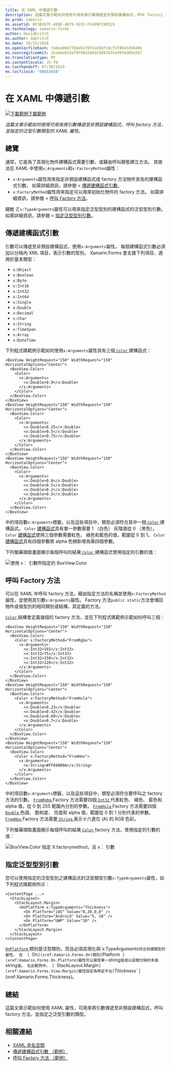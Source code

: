 ```yaml
---
title: 在 XAML 中傳遞引數
description: 這篇文章示範如何使用可用來將引數傳遞至非預設建構函式，呼叫 factory 方法，並指定的泛型引數類型的 XAML 屬性。
ms.prod: xamarin
ms.assetid: 8F3B267F-499E-4D79-9193-FCA99F199519
ms.technology: xamarin-forms
author: davidbritch
ms.author: dabritch
ms.date: 10/25/2016
ms.openlocfilehash: 7a6ea06d77b8eb170f4165bfc8cf2fd643d56406
ms.sourcegitcommit: 3ea9ee034af9790d2b0dc0893435e997bd06e587
ms.translationtype: MT
ms.contentlocale: zh-TW
ms.lasthandoff: 07/30/2019
ms.locfileid: "68651658"
---
```

# <a name="passing-arguments-in-xaml"></a>在 XAML 中傳遞引數

[![下載範例](~/media/shared/download.png)下載範例](https://docs.microsoft.com/samples/xamarin/xamarin-forms-samples/xaml-passingconstructorarguments)

_這篇文章示範如何使用可用來將引數傳遞至非預設建構函式，呼叫 factory 方法，並指定的泛型引數類型的 XAML 屬性。_

## <a name="overview"></a>總覽

通常，它是為了具現化物件建構函式需要引數，或藉由呼叫靜態建立方法。 其做法在 XAML 中使用`x:Arguments`和`x:FactoryMethod`屬性：

- `x:Arguments`屬性用來指定非預設建構函式或 factory 方法物件宣告的建構函式引數。 如需詳細資訊，請參閱 <<c0> [ 傳遞建構函式引數](#constructor_arguments)。
- `x:FactoryMethod`屬性用來指定可以用來初始化物件的 factory 方法。 如需詳細資訊，請參閱 <<c0> [ 呼叫 Factory 方法](#factory_methods)。

颾魤 ㄛ`x:TypeArguments`屬性可以用來指定泛型型別的建構函式的泛型型別引數。 如需詳細資訊，請參閱 <<c0> [ 指定泛型型別引數](#generic_type_arguments)。

<a name="constructor_arguments" />

## <a name="passing-constructor-arguments"></a>傳遞建構函式引數

引數可以傳遞至非預設建構函式，使用`x:Arguments`屬性。 每個建構函式引數必須加以分隔內 XML 項目，表示引數的型別。 Xamarin.Forms 會支援下列項目，適用於基本類型：

- `x:Object`
- `x:Boolean`
- `x:Byte`
- `x:Int16`
- `x:Int32`
- `x:Int64`
- `x:Single`
- `x:Double`
- `x:Decimal`
- `x:Char`
- `x:String`
- `x:TimeSpan`
- `x:Array`
- `x:DateTime`

下列程式碼範例示範如何使用`x:Arguments`屬性具有三個[ `Color` ](xref:Xamarin.Forms.Color)建構函式：

```xaml
<BoxView HeightRequest="150" WidthRequest="150" HorizontalOptions="Center">
  <BoxView.Color>
    <Color>
      <x:Arguments>
        <x:Double>0.9</x:Double>
      </x:Arguments>
    </Color>
  </BoxView.Color>
</BoxView>
<BoxView HeightRequest="150" WidthRequest="150" HorizontalOptions="Center">
  <BoxView.Color>
    <Color>
      <x:Arguments>
        <x:Double>0.25</x:Double>
        <x:Double>0.5</x:Double>
        <x:Double>0.75</x:Double>
      </x:Arguments>
    </Color>
  </BoxView.Color>
</BoxView>
<BoxView HeightRequest="150" WidthRequest="150" HorizontalOptions="Center">
  <BoxView.Color>
    <Color>
      <x:Arguments>
        <x:Double>0.8</x:Double>
        <x:Double>0.5</x:Double>
        <x:Double>0.2</x:Double>
        <x:Double>0.5</x:Double>
      </x:Arguments>
    </Color>
  </BoxView.Color>
</BoxView>
```

中的項目數`x:Arguments`標籤，以及這些項目中，類型必須符合其中一個[ `Color` ](xref:Xamarin.Forms.Color)建構函式。 `Color` [建構函式](xref:Xamarin.Forms.Color.%23ctor(System.Double))具有單一參數需要 1 （白色） 灰階值從 0 （黑色）。 `Color` [建構函式](xref:Xamarin.Forms.Color.%23ctor(System.Double,System.Double,System.Double))使用三個參數需要紅色、 綠色和藍色的值，範圍從 0 到 1。 `Color` [建構函式](xref:Xamarin.Forms.Color.%23ctor(System.Double,System.Double,System.Double,System.Double))具有四個參數將 alpha 色頻新增為第四個參數。

下列螢幕擷取畫面顯示每個呼叫的結果[ `Color` ](xref:Xamarin.Forms.Color)建構函式使用指定的引數的值：

![](passing-arguments-images/passing-arguments.png "使用 x： 引數所指定的 BoxView.Color")

<a name="factory_methods" />

## <a name="calling-factory-methods"></a>呼叫 Factory 方法

可以在 XAML 中呼叫 factory 方法，藉由指定方法的名稱並使用`x:FactoryMethod`屬性，並使用其引數`x:Arguments`屬性。 Factory 方法`public static`方法會傳回物件或值型別的相同類別或結構，其定義的方法。

[ `Color` ](xref:Xamarin.Forms.Color)結構會定義幾個的 factory 方法，並在下列程式碼範例示範如何呼叫三個：

```xaml
<BoxView HeightRequest="150" WidthRequest="150" HorizontalOptions="Center">
  <BoxView.Color>
    <Color x:FactoryMethod="FromRgba">
      <x:Arguments>
        <x:Int32>192</x:Int32>
        <x:Int32>75</x:Int32>
        <x:Int32>150</x:Int32>                        
        <x:Int32>128</x:Int32>
      </x:Arguments>
    </Color>
  </BoxView.Color>
</BoxView>
<BoxView HeightRequest="150" WidthRequest="150" HorizontalOptions="Center">
  <BoxView.Color>
    <Color x:FactoryMethod="FromHsla">
      <x:Arguments>
        <x:Double>0.23</x:Double>
        <x:Double>0.42</x:Double>
        <x:Double>0.69</x:Double>
        <x:Double>0.7</x:Double>
      </x:Arguments>
    </Color>
  </BoxView.Color>
</BoxView>
<BoxView HeightRequest="150" WidthRequest="150" HorizontalOptions="Center">
  <BoxView.Color>
    <Color x:FactoryMethod="FromHex">
      <x:Arguments>
        <x:String>#FF048B9A</x:String>
      </x:Arguments>
    </Color>
  </BoxView.Color>
</BoxView>
```

中的項目數`x:Arguments`標籤，以及這些項目中，類型必須符合要呼叫之 factory 方法的引數。 [ `FromRgba` ](xref:Xamarin.Forms.Color.FromRgba(System.Int32,System.Int32,System.Int32,System.Int32)) Factory 方法需要四個[ `Int32` ](https://docs.microsoft.com/dotnet/api/system.int32)代表紅色、 綠色、 藍色和 alpha 值，從 0 到 255 範圍內分別的參數。 [ `FromHsla` ](xref:Xamarin.Forms.Color.FromHsla(System.Double,System.Double,System.Double,System.Double)) Factory 方法需要四個[ `Double` ](https://docs.microsoft.com/dotnet/api/system.double)色調、 飽和度、 亮度和 alpha 值，範圍從 0 到 1 分別代表的參數。 [ `FromHex` ](xref:Xamarin.Forms.Color.FromHex(System.String)) Factory 方法需要[ `String` ](https://docs.microsoft.com/dotnet/api/system.string)表示十六進位 (A) 的 RGB 色彩。

下列螢幕擷取畫面顯示每個呼叫的結果[ `Color` ](xref:Xamarin.Forms.Color) factory 方法，使用指定的引數的值：

![](passing-arguments-images/factory-methods.png "BoxView.Color 指定 X:factorymethod，且 x： 引數")

<a name="generic_type_arguments" />

## <a name="specifying-a-generic-type-argument"></a>指定泛型型別引數

您可以使用指定的泛型型別之建構函式的泛型類型引數`x:TypeArguments`屬性，如下列程式碼範例所示：

```xaml
<ContentPage ...>
  <StackLayout>
    <StackLayout.Margin>
      <OnPlatform x:TypeArguments="Thickness">
        <On Platform="iOS" Value="0,20,0,0" />
        <On Platform="Android" Value="5, 10" />
        <On Platform="UWP" Value="10" />
      </OnPlatform>
    </StackLayout.Margin>
  </StackLayout>
</ContentPage>
```

[ `OnPlatform` ](xref:Xamarin.Forms.OnPlatform`1)類別是泛型類別，而且必須具現化與`x:TypeArguments`符合目標類型的屬性。 在  [ `On` ](xref:Xamarin.Forms.On)類別[ `Platform` ](xref:Xamarin.Forms.On.Platform)屬性可以接受單一`string`值或以逗號分隔的多個`string`值。 在此範例中， [ `StackLayout.Margin` ](xref:Xamarin.Forms.View.Margin)屬性設定為特定平台[ `Thickness` ](xref:Xamarin.Forms.Thickness)。

## <a name="summary"></a>總結

這篇文章示範如何使用 XAML 屬性，可用來將引數傳遞至非預設建構函式，呼叫 factory 方法，並指定之泛型引數的類型。


## <a name="related-links"></a>相關連結

- [XAML 命名空間](~/xamarin-forms/xaml/namespaces.md)
- [傳遞建構函式引數 （範例）](https://docs.microsoft.com/samples/xamarin/xamarin-forms-samples/xaml-passingconstructorarguments)
- [呼叫 Factory 方法 （範例）](https://docs.microsoft.com/samples/xamarin/xamarin-forms-samples/xaml-callingfactorymethods)
